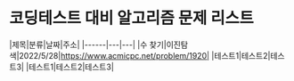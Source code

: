 # 코딩테스트 대비 알고리즘 문제 리스트 

|제목|분류|날짜|주소|
|------|---|---|
|수 찾기|이진탐색|2022/5/28|https://www.acmicpc.net/problem/1920|
|테스트1|테스트2|테스트3|
|테스트1|테스트2|테스트3|
